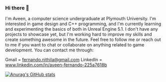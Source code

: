 ### Hi there 👋

I'm Aveen, a computer science undergraduate at Plymouth University. I'm interested in game design and C++ programming, and I'm currently learning and experimenting the basics of both in Unreal Engine 5.1. I don't have any projects to showcase yet, but I'm working hard to improve my skills and create something awesome in the future. Feel free to follow me or reach out to me if you want to chat or collaborate on anything related to game development. You can contact me through:

Gmail = fernando.nithila@gmail.com
LinkedIn = www.linkedin.com/in/aveen-fernando-225a7618b

[![Anurag's GitHub stats](https://github-readme-stats.vercel.app/api?username=AveenFernando)](https://github.com/anuraghazra/github-readme-stats)
<!--
**AveenFernando/AveenFernando** is a ✨ _special_ ✨ repository because its `README.md` (this file) appears on your GitHub profile.

Here are some ideas to get you started:

- 🔭 I’m currently working on ...
- 🌱 I’m currently learning ...
- 👯 I’m looking to collaborate on ...
- 🤔 I’m looking for help with ...
- 💬 Ask me about ...
- 📫 How to reach me: ...
- 😄 Pronouns: ...
- ⚡ Fun fact: ...
-->
